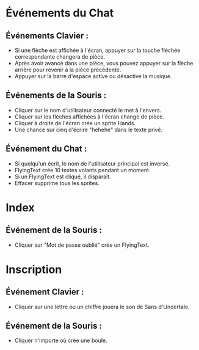 # Événements du Chat

## Événements Clavier :
- Si une flèche est affichée à l'écran, appuyer sur la touche fléchée correspondante changera de pièce.
- Après avoir avancé dans une pièce, vous pouvez appuyer sur la flèche arrière pour revenir à la pièce précédente.
- Appuyer sur la barre d'espace active ou désactive la musique.

## Événements de la Souris :
- Cliquer sur le nom d'utilisateur connecté le met à l'envers.
- Cliquer sur les flèches affichées à l'écran change de pièce.
- Cliquer à droite de l'écran crée un sprite Hands.
- Une chance sur cinq d'écrire "hehehe" dans le texte privé.

## Événement du Chat :
- Si quelqu'un écrit, le nom de l'utilisateur principal est inversé.
- FlyingText crée 10 textes volants pendant un moment.
- Si un FlyingText est cliqué, il disparaît.
- Effacer supprime tous les sprites.

# Index

## Événement de la Souris :
- Cliquer sur "Mot de passe oublié" crée un FlyingText.

# Inscription

## Événement Clavier :
- Cliquer sur une lettre ou un chiffre jouera le son de Sans d'Undertale.

## Événement de la Souris :
- Cliquer n'importe où crée une boule.

